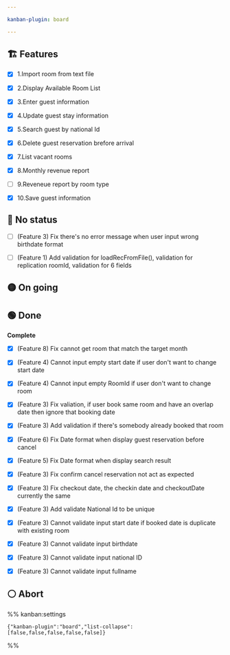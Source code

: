 ```yaml
---

kanban-plugin: board

---
```


## 🏗️ Features

- [x] 1.Import room from text file
- [x] 2.Display Available Room List
- [x] 3.Enter guest information
- [x] 4.Update guest stay information
- [x] 5.Search guest by national Id
- [x] 6.Delete guest reservation brefore arrival
- [x] 7.List vacant rooms
- [x] 8.Monthly revenue report
- [ ] 9.Reveneue report by room type
- [x] 10.Save guest information


## 🔴 No status

- [ ] (Feature 3) Fix there's no error message when user input wrong birthdate format
- [ ] (Feature 1) Add validation for loadRecFromFile(), validation for replication roomId, validation for 6 fields


## 🟡 On going



## 🟢 Done

**Complete**
- [x] (Feature 8) Fix cannot get room that match the target month
- [x] (Feature 4) Cannot input empty start date if user don't want to change  start date
- [x] (Feature 4) Cannot input empty RoomId if user don't want to change room
- [x] (Feature 3) Fix valiation, if user book same room and have an overlap date then ignore that booking date
- [x] (Feature 3) Add validation if there's somebody already booked that room
- [x] (Feature 6) Fix Date format when display guest reservation before cancel
- [x] (Feature 5) Fix Date format when display search result
- [x] (Feature 3) Fix confirm cancel reservation not act as expected
- [x] (Feature 3) Fix checkout date, the checkin date and checkoutDate currently the same
- [x] (Feature 3) Add validate National Id to be unique
- [x] (Feature 3) Cannot validate input start date if booked date is duplicate with existing room
- [x] (Feature 3) Cannot validate input birthdate
- [x] (Feature 3) Cannot validate input national ID
- [x] (Feature 3) Cannot validate input fullname


## ⚪ Abort





%% kanban:settings
```
{"kanban-plugin":"board","list-collapse":[false,false,false,false,false]}
```
%%